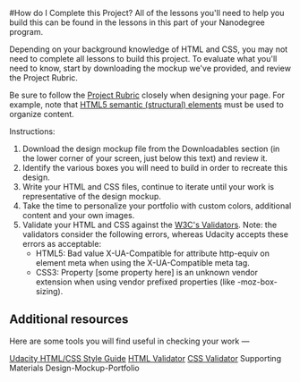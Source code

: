 #How do I Complete this Project?
All of the lessons you'll need to help you build this can be found in the lessons in this part of your Nanodegree program.

Depending on your background knowledge of HTML and CSS, you may not need to complete all lessons to build this project. To evaluate what you'll need to know, start by downloading the mockup we've provided, and review the Project Rubric.

Be sure to follow the [Project Rubric](https://review.udacity.com/#!/rubrics/45/view) closely when designing your page. For example, note that [HTML5 semantic (structural) elements](https://www.w3.org/wiki/HTML_structural_elements#Enter_HTML5_structural_elements) must be used to organize content.

Instructions:

1. Download the design mockup file from the Downloadables section (in the lower corner of your screen, just below this text) and review it.
2. Identify the various boxes you will need to build in order to recreate this design.
3. Write your HTML and CSS files, continue to iterate until your work is representative of the design mockup.
4. Take the time to personalize your portfolio with custom colors, additional content and your own images.
5. Validate your HTML and CSS against the [W3C's Validators](http://validator.w3.org/). Note: the validators consider the following errors, whereas Udacity accepts these errors as acceptable:
    - HTML5: Bad value X-UA-Compatible for attribute http-equiv on element meta when using the X-UA-Compatible meta tag.
    - CSS3: Property [some property here] is an unknown vendor extension when using vendor  prefixed properties (like -moz-box-sizing).
## Additional resources
Here are some tools you will find useful in checking your work —

[Udacity HTML/CSS Style Guide](http://udacity.github.io/frontend-nanodegree-styleguide/)
[HTML Validator](http://validator.w3.org/#validate_by_input)
[CSS Validator](https://jigsaw.w3.org/css-validator/#validate_by_input)
Supporting Materials
 Design-Mockup-Portfolio